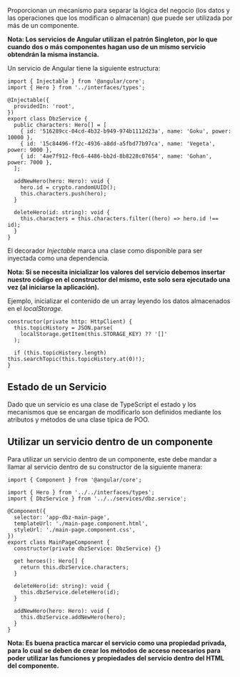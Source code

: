 Proporcionan un mecanismo para separar la lógica del negocio (los datos y las operaciones que los modifican o almacenan) que puede ser utilizada por más de un componente.

**Nota: Los servicios de Angular utilizan el patrón Singleton, por lo que cuando dos o más componentes hagan uso de un mismo servicio obtendrán la misma instancia.**

Un servicio de Angular tiene la siguiente estructura:

```
import { Injectable } from '@angular/core';
import { Hero } from '../interfaces/types';

@Injectable({
  providedIn: 'root',
})
export class DbzService {
  public characters: Hero[] = [
    { id: '516289cc-04cd-4b32-b949-974b1112d23a', name: 'Goku', power: 10000 },
    { id: '15c84496-ff2c-4936-a8dd-a5fbd77b97ca', name: 'Vegeta', power: 9000 },
    { id: '4ae7f912-f0c6-4486-bb2d-8b8228c07654', name: 'Gohan', power: 7000 },
  ];

  addNewHero(hero: Hero): void {
    hero.id = crypto.randomUUID();
    this.characters.push(hero);
  }

  deleteHero(id: string): void {
    this.characters = this.characters.filter((hero) => hero.id !== id);
  }
}
```

El decorador *Injectable* marca una clase como disponible para ser inyectada como una dependencia.

**Nota: Si se necesita inicializar los valores del servicio debemos insertar nuestro código en el constructor del mismo, este solo sera ejecutado una vez (al iniciarse la aplicación).**

Ejemplo, inicializar el contenido de un array leyendo los datos almacenados en el *localStorage*.

```
constructor(private http: HttpClient) {
  this.topicHistory = JSON.parse(
    localStorage.getItem(this.STORAGE_KEY) ?? '[]'
  );

  if (this.topicHistory.length) this.searchTopic(this.topicHistory.at(0)!);
}
```
## Estado de un Servicio

Dado que un servicio es una clase de TypeScript el estado y los mecanismos que se encargan de modificarlo son definidos mediante los atributos y métodos de una clase típica de POO.
## Utilizar un servicio dentro de un componente

Para utilizar un servicio dentro de un componente, este debe mandar a llamar al servicio dentro de su constructor de la siguiente manera:

```
import { Component } from '@angular/core';

import { Hero } from '../../interfaces/types';
import { DbzService } from '../../services/dbz.service';

@Component({
  selector: 'app-dbz-main-page',
  templateUrl: './main-page.component.html',
  styleUrl: './main-page.component.css',
})
export class MainPageComponent {
  constructor(private dbzService: DbzService) {}

  get heroes(): Hero[] {
    return this.dbzService.characters;
  }

  deleteHero(id: string): void {
    this.dbzService.deleteHero(id);
  }

  addNewHero(hero: Hero): void {
    this.dbzService.addNewHero(hero);
  }
}
```

**Nota: Es buena practica marcar el servicio como una propiedad privada, para lo cual se deben de crear los métodos de acceso necesarios para poder utilizar las funciones y propiedades del servicio dentro del HTML del componente.**